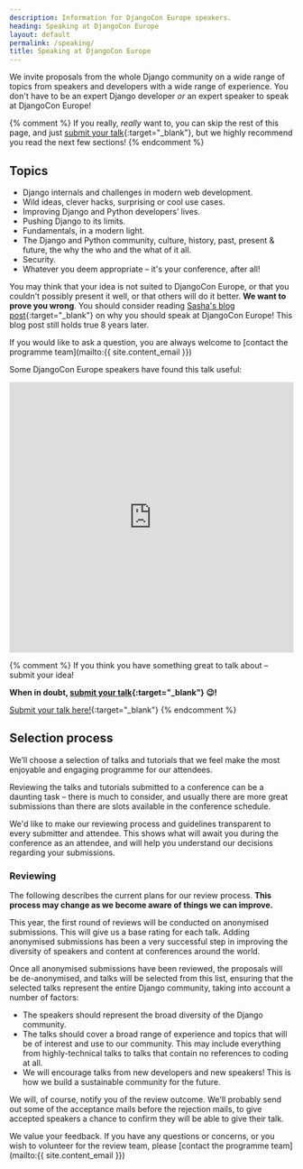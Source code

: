 ```yaml
---
description: Information for DjangoCon Europe speakers.
heading: Speaking at DjangoCon Europe
layout: default
permalink: /speaking/
title: Speaking at DjangoCon Europe
---
```


We invite proposals from the whole Django community on a wide range of topics from speakers and developers with a wide range of experience.
You don't have to be an expert Django developer _or_ an expert speaker to speak at DjangoCon Europe!

{% comment %}
If  you really, *really* want to, you can skip the rest of this page, and just [submit your talk](https://pretalx.com/djangocon-europe-2023/cfp){:target="_blank"},
but we highly recommend you read the next few sections!
{% endcomment %}

## Topics

* Django internals and challenges in modern web development.
* Wild ideas, clever hacks, surprising or cool use cases.
* Improving Django and Python developers’ lives.
* Pushing Django to its limits.
* Fundamentals, in a modern light.
* The Django and Python community, culture, history, past, present & future, the why the who and the what of it all.
* Security.
* Whatever you deem appropriate – it's your conference, after all!

You may think that your idea is not suited to DjangoCon Europe, or that you couldn't possibly present it well, or that others will do it better. **We want to prove you wrong**. You should consider reading [Sasha's blog post](https://web.archive.org/web/20190625135013/https://www.mxsasha.eu/blog/2015/03/11/why-you-should-speak/){:target="_blank"} on why you should speak at DjangoCon Europe! This blog post still holds true 8 years later.

If you would like to ask a question, you are always welcome to [contact the programme team](mailto:{{ site.content_email }})

Some DjangoCon Europe speakers have found this talk useful:

<iframe width="100%" height="480" src="https://www.youtube.com/embed/4rsL974kwsE" frameborder="0" allow="accelerometer; autoplay; clipboard-write; encrypted-media; gyroscope; picture-in-picture" allowfullscreen></iframe>

{% comment %}
If you think you have something great to talk about – submit your idea!

**When in doubt, [submit your talk](https://pretalx.com/djangocon-europe-2023/cfp){:target="_blank"} 😉!**

[Submit your talk here!](https://pretalx.com/djangocon-europe-2023/cfp){:target="_blank"}
{% endcomment %}

## Selection process

We’ll choose a selection of talks and tutorials that we feel make the most enjoyable and engaging programme for our attendees.

Reviewing the talks and tutorials submitted to a conference can be a daunting task – there is much to consider, and usually there are more great submissions than there are slots available in the conference schedule.

We'd like to make our reviewing process and guidelines transparent to every submitter and attendee.
This shows what will await you during the conference as an attendee,
and will help you understand our decisions regarding your submissions.

### Reviewing

The following describes the current plans for our review process.
**This process may change as we become aware of things we can improve.**

This year, the first round of reviews will be conducted on anonymised submissions.
This will give us a base rating for each talk.
Adding anonymised submissions has been a very successful step in improving the diversity of speakers and content at conferences around the world.

Once all anonymised submissions have been reviewed,
the proposals will be de-anonymised,
and talks will be selected from this list,
ensuring that the selected talks represent the entire Django community,
taking into account a number of factors:

* The speakers should represent the broad diversity of the Django community.
* The talks should cover a broad range of experience and topics that will be of
  interest and use to our community.
  This may include everything from highly-technical talks to talks that contain no references to coding at all.
* We will  encourage talks from new developers and new speakers! 
  This is how we build a sustainable community for the future.

We will, of course, notify you of the review outcome.
We'll probably send out some of the acceptance mails before the rejection mails, to give accepted speakers a chance to confirm they will be able to give their talk.

We value your feedback. If you have any questions or concerns,
or you wish to volunteer for the review team,
please [contact the programme team](mailto:{{ site.content_email }})

